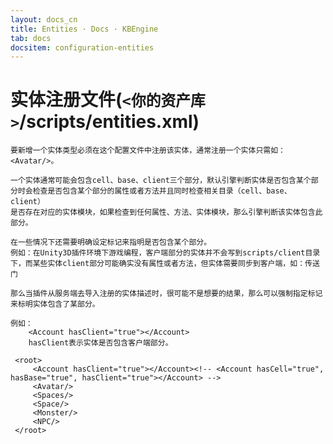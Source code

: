 ```yaml
---
layout: docs_cn
title: Entities · Docs · KBEngine
tab: docs
docsitem: configuration-entities
---
```


实体注册文件(`<你的资产库>`/scripts/entities.xml)
===================

	要新增一个实体类型必须在这个配置文件中注册该实体，通常注册一个实体只需如：<Avatar/>。

	一个实体通常可能会包含cell、base、client三个部分，默认引擎判断实体是否包含某个部分时会检查是否包含某个部分的属性或者方法并且同时检查相关目录（cell、base、client）
	是否存在对应的实体模块，如果检查到任何属性、方法、实体模块，那么引擎判断该实体包含此部分。

	在一些情况下还需要明确设定标记来指明是否包含某个部分。
	例如：在Unity3D插件环境下游戏编程，客户端部分的实体并不会写到scripts/client目录下，而某些实体client部分可能确实没有属性或者方法，但实体需要同步到客户端，如：传送门
	
	那么当插件从服务端去导入注册的实体描述时，很可能不是想要的结果，那么可以强制指定标记来标明实体包含了某部分。

	例如：
		<Account hasClient="true"></Account>
		hasClient表示实体是否包含客户端部分。

	 <root>
	     <Account hasClient="true"></Account><!-- <Account hasCell="true", hasBase="true", hasClient="true"></Account> -->
	     <Avatar/>
	     <Spaces/>
	     <Space/>
	     <Monster/>
	     <NPC/>
	 </root>

